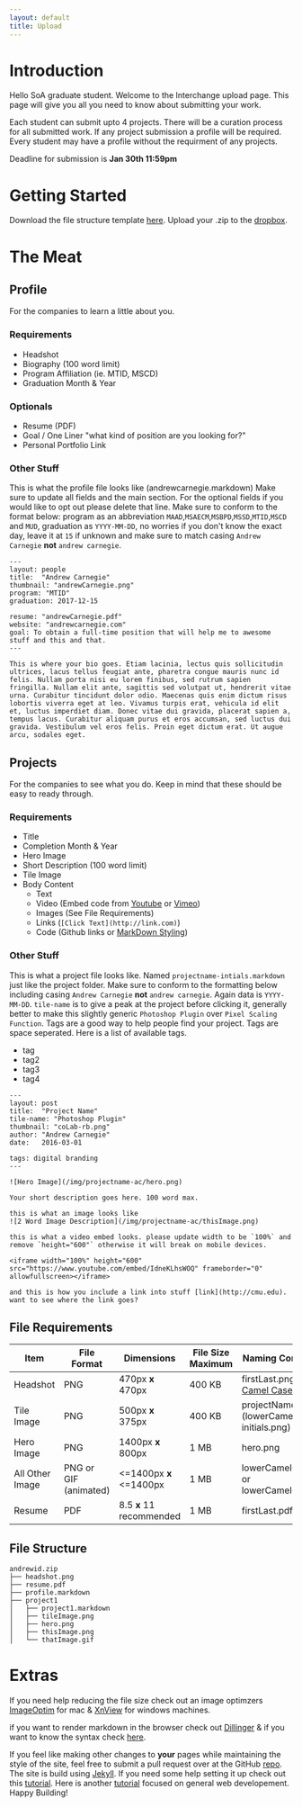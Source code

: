 ```yaml
---
layout: default
title: Upload
---
```

# Introduction

Hello SoA graduate student. Welcome to the Interchange upload page. This page will give you all you need to know about submitting your work.

Each student can submit upto 4 projects. There will be a curation process for all submitted work. If any project submission a profile will be required. Every student may have a profile without the requirment of any projects.

Deadline for submission is **Jan 30th 11:59pm**

# Getting Started

Download the file structure template [here](/img/template.zip).
Upload your .zip to the [dropbox](https://goo.gl/forms/Ia76PNelAHKoNRlx1).

# The Meat

## Profile 

For the companies to learn a little about you.

### Requirements

* Headshot
* Biography (100 word limit)
* Program Affiliation (ie. MTID, MSCD)
* Graduation Month & Year

### Optionals

* Resume (PDF)
* Goal / One Liner "what kind of position are you looking for?"
* Personal Portfolio Link

### Other Stuff

This is what the profile file looks like (andrewcarnegie.markdown)
Make sure to update all fields and the main section. For the optional fields if you would like to opt out please delete that line. Make sure to conform to the format below: program as an abbreviation `MAAD`,`MSAECM`,`MSBPD`,`MSSD`,`MTID`,`MSCD` and `MUD`, graduation as `YYYY-MM-DD`, no worries if you don't know the exact day, leave it at `15` if unknown and make sure to match casing `Andrew Carnegie` **not** `andrew carnegie`.

```
---
layout: people
title:  "Andrew Carnegie"
thumbnail: "andrewCarnegie.png"
program: "MTID"
graduation: 2017-12-15

resume: "andrewCarnegie.pdf"
website: "andrewcarnegie.com"
goal: To obtain a full-time position that will help me to awesome stuff and this and that.
---

This is where your bio goes. Etiam lacinia, lectus quis sollicitudin ultrices, lacus tellus feugiat ante, pharetra congue mauris nunc id felis. Nullam porta nisi eu lorem finibus, sed rutrum sapien fringilla. Nullam elit ante, sagittis sed volutpat ut, hendrerit vitae urna. Curabitur tincidunt dolor odio. Maecenas quis enim dictum risus lobortis viverra eget at leo. Vivamus turpis erat, vehicula id elit et, luctus imperdiet diam. Donec vitae dui gravida, placerat sapien a, tempus lacus. Curabitur aliquam purus et eros accumsan, sed luctus dui gravida. Vestibulum vel eros felis. Proin eget dictum erat. Ut augue arcu, sodales eget.
```

## Projects

For the companies to see what you do. Keep in mind that these should be easy to ready through.

### Requirements

* Title
* Completion Month & Year
* Hero Image
* Short Description (100 word limit)
* Tile Image
* Body Content
  * Text
  * Video (Embed code from [Youtube](https://support.google.com/youtube/answer/171780?hl=en) or [Vimeo](https://help.vimeo.com/hc/en-us/articles/224969968-Embedding-videos-overview))
  * Images (See File Requirements)
  * Links (`[Click Text](http://link.com)`)
  * Code (Github links or [MarkDown Styling](https://github.com/adam-p/markdown-here/wiki/Markdown-Cheatsheet#code))
  
### Other Stuff

This is what a project file looks like. Named `projectname-intials.markdown` just like the project folder. Make sure to conform to the formatting below including casing `Andrew Carnegie` **not** `andrew carnegie`. Again data is `YYYY-MM-DD`. `tile-name` is to give a peak at the project before clicking it, generally better to make this slightly generic `Photoshop Plugin` over `Pixel Scaling Function`. Tags are a good way to help people find your project. Tags are space seperated. Here is a list of available tags.

* tag
* tag2
* tag3
* tag4

```
---
layout: post
title:  "Project Name"
tile-name: "Photoshop Plugin"
thumbnail: "coLab-rb.png"
author: "Andrew Carnegie"
date:   2016-03-01

tags: digital branding
---

![Hero Image](/img/projectname-ac/hero.png)

Your short description goes here. 100 word max.

this is what an image looks like
![2 Word Image Description](/img/projectname-ac/thisImage.png)

this is what a video embed looks. please update width to be `100%` and remove `height="600"` otherwise it will break on mobile devices.

<iframe width="100%" height="600" src="https://www.youtube.com/embed/IdneKLhsWOQ" frameborder="0" allowfullscreen></iframe>

and this is how you include a link into stuff [link](http://cmu.edu). want to see where the link goes?

```

## File Requirements

| Item           | File Format          | Dimensions               | File Size Maximum | Naming Convension |
| -------------- | -------------------- | ------------------------ | ----------------- | ----------------- |
| Headshot       | PNG                  | 470px **x** 470px        | 400 KB | firstLast.png ([Lower Camel Case](http://wiki.c2.com/?LowerCamelCase))|
| Tile Image     | PNG                  | 500px **x** 375px        | 400 KB | projectName-ab.png (lowerCamelCase-initials.png) |
| Hero Image     | PNG                  | 1400px **x** 800px       | 1 MB   | hero.png |
| All Other Image| PNG or GIF (animated)| <=1400px **x** <=1400px  | 1 MB   | lowerCamelCase.png or lowerCamelCase.gif |
| Resume         | PDF                  | 8.5 **x** 11 recommended | 1 MB   | firstLast.pdf |


## File Structure

```
andrewid.zip
├── headshot.png
├── resume.pdf
├── profile.markdown
├── project1
│   ├── project1.markdown
│   ├── tileImage.png
│   ├── hero.png
│   ├── thisImage.png
│   └── thatImage.gif
```

# Extras

If you need help reducing the file size check out an image optimzers [ImageOptim](https://imageoptim.com) for mac & [XnView](http://www.xnview.com/en/) for windows machines.

if you want to render markdown in the browser check out [Dillinger](http://dillinger.io) & if you want to know the syntax check [here](https://github.com/adam-p/markdown-here/wiki/Markdown-Cheatsheet).

If you feel like making other changes to **your** pages while maintaining the style of the site, feel free to submit a pull request over at the GitHub [repo](https://github.com/naher94/interchange). The site is build using [Jekyll](https://jekyllrb.com). If you need some help setting it up check out this [tutorial](https://dzgn.io/wdw.html). Here is another [tutorial](https://scottylabs.org/portfolio/) focused on general web developement. Happy Building! <span class="emoji emoji-party"></span> <span class="emoji emoji-wrench"></span>
